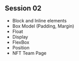## Session 02
- Block and Inline elements
- Box Model (Padding, Margin)
- Float
- Display
- FlexBox
- Position
- NFT Team Page
